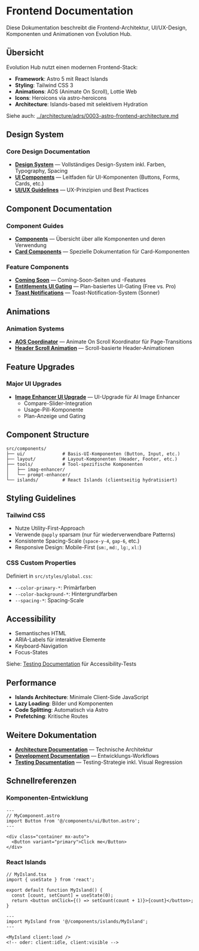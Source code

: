 # Frontend Documentation

Diese Dokumentation beschreibt die Frontend-Architektur, UI/UX-Design, Komponenten und Animationen von Evolution Hub.

## Übersicht

Evolution Hub nutzt einen modernen Frontend-Stack:

- **Framework**: Astro 5 mit React Islands
- **Styling**: Tailwind CSS 3
- **Animations**: AOS (Animate On Scroll), Lottie Web
- **Icons**: Heroicons via astro-heroicons
- **Architecture**: Islands-based mit selektivem Hydration

Siehe auch: [../architecture/adrs/0003-astro-frontend-architecture.md](../architecture/adrs/0003-astro-frontend-architecture.md)

## Design System

### Core Design Documentation

- **[Design System](./design-system.md)** — Vollständiges Design-System inkl. Farben, Typography, Spacing
- **[UI Components](./ui-components.md)** — Leitfaden für UI-Komponenten (Buttons, Forms, Cards, etc.)
- **[UI/UX Guidelines](./ui-ux.md)** — UX-Prinzipien und Best Practices

## Component Documentation

### Component Guides

- **[Components](./components.md)** — Übersicht über alle Komponenten und deren Verwendung
- **[Card Components](./card-components.md)** — Spezielle Dokumentation für Card-Komponenten

### Feature Components

- **[Coming Soon](./coming-soon.md)** — Coming-Soon-Seiten und -Features
- **[Entitlements UI Gating](./entitlements-ui-gating.md)** — Plan-basiertes UI-Gating (Free vs. Pro)
- **[Toast Notifications](./toast-notifications.md)** — Toast-Notification-System (Sonner)

## Animations

### Animation Systems

- **[AOS Coordinator](./aos-coordinator.md)** — Animate On Scroll Koordinator für Page-Transitions
- **[Header Scroll Animation](./header-scroll-animation.md)** — Scroll-basierte Header-Animationen

## Feature Upgrades

### Major UI Upgrades

- **[Image Enhancer UI Upgrade](./imag-enhancer-ui-upgrade.md)** — UI-Upgrade für AI Image Enhancer
  - Compare-Slider-Integration
  - Usage-Pill-Komponente
  - Plan-Anzeige und Gating

## Component Structure

```text
src/components/
├── ui/              # Basis-UI-Komponenten (Button, Input, etc.)
├── layout/          # Layout-Komponenten (Header, Footer, etc.)
├── tools/           # Tool-spezifische Komponenten
│   ├── imag-enhancer/
│   └── prompt-enhancer/
└── islands/         # React Islands (clientseitig hydratisiert)
```

## Styling Guidelines

### Tailwind CSS

- Nutze Utility-First-Approach
- Verwende `@apply` sparsam (nur für wiederverwendbare Patterns)
- Konsistente Spacing-Scale (`space-y-4`, `gap-6`, etc.)
- Responsive Design: Mobile-First (`sm:`, `md:`, `lg:`, `xl:`)

### CSS Custom Properties

Definiert in `src/styles/global.css`:

- `--color-primary-*`: Primärfarben
- `--color-background-*`: Hintergrundfarben
- `--spacing-*`: Spacing-Scale

## Accessibility

- Semantisches HTML
- ARIA-Labels für interaktive Elemente
- Keyboard-Navigation
- Focus-States

Siehe: [Testing Documentation](../testing/) für Accessibility-Tests

## Performance

- **Islands Architecture**: Minimale Client-Side JavaScript
- **Lazy Loading**: Bilder und Komponenten
- **Code Splitting**: Automatisch via Astro
- **Prefetching**: Kritische Routes

## Weitere Dokumentation

- **[Architecture Documentation](../architecture/)** — Technische Architektur
- **[Development Documentation](../development/)** — Entwicklungs-Workflows
- **[Testing Documentation](../testing/)** — Testing-Strategie inkl. Visual Regression

## Schnellreferenzen

### Komponenten-Entwicklung

```astro
---
// MyComponent.astro
import Button from '@/components/ui/Button.astro';
---

<div class="container mx-auto">
  <Button variant="primary">Click me</Button>
</div>
```

### React Islands

```tsx
// MyIsland.tsx
import { useState } from 'react';

export default function MyIsland() {
  const [count, setCount] = useState(0);
  return <button onClick={() => setCount(count + 1)}>{count}</button>;
}
```

```astro
---
import MyIsland from '@/components/islands/MyIsland';
---

<MyIsland client:load />
<!-- oder: client:idle, client:visible -->
```
